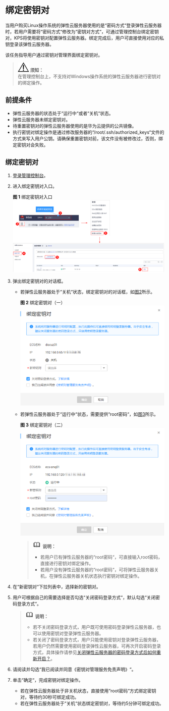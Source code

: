 # 绑定密钥对<a name="dew_01_0071"></a>

当用户购买Linux操作系统的弹性云服务器使用的是“密码方式“登录弹性云服务器时，若用户需要将“密码方式“修改为“密钥对方式“，可通过管理控制台绑定密钥对，KPS将使用密钥对配置弹性云服务器。绑定完成后，用户可直接使用对应的私钥登录该弹性云服务器。

该任务指导用户通过密钥对管理界面绑定密钥对。

>![](public_sys-resources/icon-notice.gif) **须知：**   
>在管理控制台上，不支持对Windows操作系统的弹性云服务器进行密钥对的绑定操作。  

## 前提条件<a name="section1264994613227"></a>

-   弹性云服务器的状态处于“运行中“或者“关机“状态。
-   弹性云服务器未绑定密钥对。
-   待重置密钥对的弹性云服务器使用的是华为云提供的公共镜像。
-   执行密钥对绑定操作是通过修改服务器的“/root/.ssh/authorized\_keys“文件的方式来写入用户公钥。请确保重置密钥对前，该文件没有被修改过，否则，绑定密钥对会失败。

## 绑定密钥对<a name="section1830585320269"></a>

1.  [登录管理控制台](https://console.huaweicloud.com)。
2.  进入绑定密钥对入口。

    **图 1**  绑定密钥对入口<a name="fig7748866224"></a>  
    ![](figures/绑定密钥对入口.png "绑定密钥对入口")

3.  弹出绑定密钥对的对话框。
    -   若弹性云服务器处于“关机“状态，绑定密钥对的对话框，如[图2](#fig1494316103396)所示。

        **图 2**  绑定密钥对（一）<a name="fig1494316103396"></a>  
        ![](figures/绑定密钥对（一）.png "绑定密钥对（一）")

    -   若弹性云服务器处于“运行中“状态，需要提供“root密码“，如[图3](#fig864112595411)所示。

        **图 3**  绑定密钥对（二）<a name="fig864112595411"></a>  
        ![](figures/绑定密钥对（二）.png "绑定密钥对（二）")

        >![](public_sys-resources/icon-note.gif) **说明：**   
        >-   若用户已有弹性云服务器的“root密码“，可直接输入root密码，直接进行密钥对绑定操作。  
        >-   若用户没有弹性云服务器的“root密码“，可将弹性云服务器关机，在弹性云服务器关机状态执行密钥对绑定操作。  


4.  在“新密钥对“下拉列表中，选择新的密钥对。
5.  用户可根据自己的需要选择是否勾选“关闭密码登录方式“，默认勾选“关闭密码登录方式“。

    >![](public_sys-resources/icon-note.gif) **说明：**   
    >-   若不关闭密码登录方式，用户既可使用密码登录弹性云服务器，也可以使用密钥对登录弹性云服务器。  
    >-   若关闭了密码登录方式，用户只能使用密钥对登录弹性云服务器，若用户仍然需要使用密码登录弹性云服务器，可再次开启密码登录方式，具体操作请参见[关闭弹性云服务器的密码登录方式后如何重新开启？](https://support.huaweicloud.com/dew_faq/dew_01_0072.html)。  

6.  请阅读并勾选“我已阅读并同意《密钥对管理服务免责声明》“。
7.  单击“确定“，完成密钥对绑定操作。
    -   若在弹性云服务器处于非关机状态，直接使用“root密码“方式绑定密钥对，等待约30秒可绑定成功。
    -   若在弹性云服务器处于“关机“状态绑定密钥对，等待约5分钟可绑定成功。


